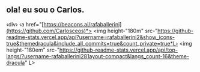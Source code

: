 ## ola! eu sou o Carlos.
‹div›
‹a href="[https://beacons.ai/rafaballerini](https://github.com/Carlosceos)*>
<img height-"180m" src-"https://github-readme-stats.vercel.app/api?username=rafaballerini2&show_icons-true&themedracula&include_all_commits=true&count_private=true*L›
<img height-"180em" src-"https://github-readme-stats.vercel.app/api/top-langs/?username-rafaballerini281ayout-compact&langs_count-16&theme-dracula" L>
</div>
